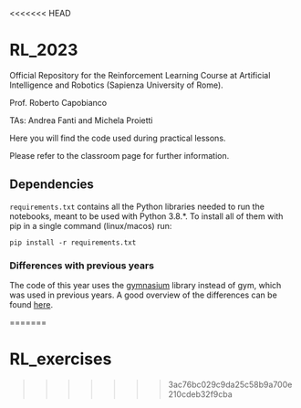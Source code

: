 <<<<<<< HEAD
# RL_2023

Official Repository for the Reinforcement Learning Course at Artificial Intelligence and Robotics (Sapienza University of Rome).

Prof. Roberto Capobianco

TAs: Andrea Fanti and Michela Proietti

Here you will find the code used during practical lessons.

Please refer to the classroom page for further information.

## Dependencies

`requirements.txt` contains all the Python libraries needed to run the
notebooks, meant to be used with Python 3.8.*. To install all of them
with pip in a single command (linux/macos) run:

`pip install -r requirements.txt`

### Differences with previous years

The code of this year uses the
[gymnasium](https://gymnasium.farama.org/) library instead of gym, which
was used in previous years. A good overview of the differences can be
found [here](https://gymnasium.farama.org/content/migration-guide/).


=======
# RL_exercises
>>>>>>> 3ac76bc029c9da25c58b9a700e210cdeb32f9cba
